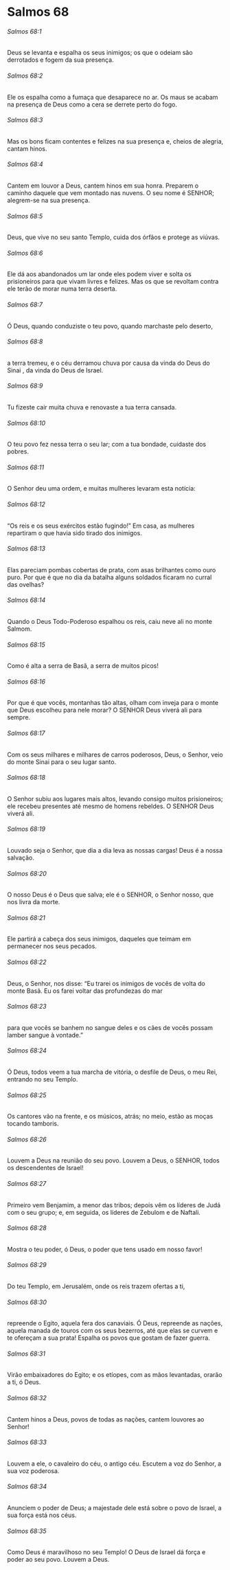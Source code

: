# Salmos 68

###### Salmos 68:1

Deus se levanta e espalha os seus inimigos; os que o odeiam são derrotados e fogem da sua presença.

###### Salmos 68:2

Ele os espalha como a fumaça que desaparece no ar. Os maus se acabam na presença de Deus como a cera se derrete perto do fogo.

###### Salmos 68:3

Mas os bons ficam contentes e felizes na sua presença e, cheios de alegria, cantam hinos.

###### Salmos 68:4

Cantem em louvor a Deus, cantem hinos em sua honra. Preparem o caminho daquele que vem montado nas nuvens. O seu nome é SENHOR; alegrem-se na sua presença.

###### Salmos 68:5

Deus, que vive no seu santo Templo, cuida dos órfãos e protege as viúvas.

###### Salmos 68:6

Ele dá aos abandonados um lar onde eles podem viver e solta os prisioneiros para que vivam livres e felizes. Mas os que se revoltam contra ele terão de morar numa terra deserta.

###### Salmos 68:7

Ó Deus, quando conduziste o teu povo, quando marchaste pelo deserto,

###### Salmos 68:8

a terra tremeu, e o céu derramou chuva por causa da vinda do Deus do Sinai , da vinda do Deus de Israel.

###### Salmos 68:9

Tu fizeste cair muita chuva e renovaste a tua terra cansada.

###### Salmos 68:10

O teu povo fez nessa terra o seu lar; com a tua bondade, cuidaste dos pobres.

###### Salmos 68:11

O Senhor deu uma ordem, e muitas mulheres levaram esta notícia:

###### Salmos 68:12

“Os reis e os seus exércitos estão fugindo!” Em casa, as mulheres repartiram o que havia sido tirado dos inimigos.

###### Salmos 68:13

Elas pareciam pombas cobertas de prata, com asas brilhantes como ouro puro. Por que é que no dia da batalha alguns soldados ficaram no curral das ovelhas?

###### Salmos 68:14

Quando o Deus Todo-Poderoso espalhou os reis, caiu neve ali no monte Salmom.

###### Salmos 68:15

Como é alta a serra de Basã, a serra de muitos picos!

###### Salmos 68:16

Por que é que vocês, montanhas tão altas, olham com inveja para o monte que Deus escolheu para nele morar? O SENHOR Deus viverá ali para sempre.

###### Salmos 68:17

Com os seus milhares e milhares de carros poderosos, Deus, o Senhor, veio do monte Sinai para o seu lugar santo.

###### Salmos 68:18

O Senhor subiu aos lugares mais altos, levando consigo muitos prisioneiros; ele recebeu presentes até mesmo de homens rebeldes. O SENHOR Deus viverá ali.

###### Salmos 68:19

Louvado seja o Senhor, que dia a dia leva as nossas cargas! Deus é a nossa salvação.

###### Salmos 68:20

O nosso Deus é o Deus que salva; ele é o SENHOR, o Senhor nosso, que nos livra da morte.

###### Salmos 68:21

Ele partirá a cabeça dos seus inimigos, daqueles que teimam em permanecer nos seus pecados.

###### Salmos 68:22

Deus, o Senhor, nos disse: “Eu trarei os inimigos de vocês de volta do monte Basã. Eu os farei voltar das profundezas do mar

###### Salmos 68:23

para que vocês se banhem no sangue deles e os cães de vocês possam lamber sangue à vontade.”

###### Salmos 68:24

Ó Deus, todos veem a tua marcha de vitória, o desfile de Deus, o meu Rei, entrando no seu Templo.

###### Salmos 68:25

Os cantores vão na frente, e os músicos, atrás; no meio, estão as moças tocando tamboris.

###### Salmos 68:26

Louvem a Deus na reunião do seu povo. Louvem a Deus, o SENHOR, todos os descendentes de Israel!

###### Salmos 68:27

Primeiro vem Benjamim, a menor das tribos; depois vêm os líderes de Judá com o seu grupo; e, em seguida, os líderes de Zebulom e de Naftali.

###### Salmos 68:28

Mostra o teu poder, ó Deus, o poder que tens usado em nosso favor!

###### Salmos 68:29

Do teu Templo, em Jerusalém, onde os reis trazem ofertas a ti,

###### Salmos 68:30

repreende o Egito, aquela fera dos canaviais. Ó Deus, repreende as nações, aquela manada de touros com os seus bezerros, até que elas se curvem e te ofereçam a sua prata! Espalha os povos que gostam de fazer guerra.

###### Salmos 68:31

Virão embaixadores do Egito; e os etíopes, com as mãos levantadas, orarão a ti, ó Deus.

###### Salmos 68:32

Cantem hinos a Deus, povos de todas as nações, cantem louvores ao Senhor!

###### Salmos 68:33

Louvem a ele, o cavaleiro do céu, o antigo céu. Escutem a voz do Senhor, a sua voz poderosa.

###### Salmos 68:34

Anunciem o poder de Deus; a majestade dele está sobre o povo de Israel, a sua força está nos céus.

###### Salmos 68:35

Como Deus é maravilhoso no seu Templo! O Deus de Israel dá força e poder ao seu povo. Louvem a Deus.

